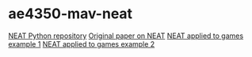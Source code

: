 # ae4350-mav-neat
[NEAT Python repository](https://neat-python.readthedocs.io/)
[Original paper on NEAT](https://nn.cs.utexas.edu/downloads/papers/stanley.ec02.pdf)
[NEAT applied to games example 1](https://arxiv.org/pdf/2207.14140)
[NEAT applied to games example 2](https://arxiv.org/pdf/2208.13632)
